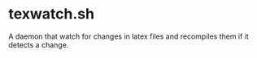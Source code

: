 # texwatch.sh
A daemon that watch for changes in latex files and recompiles them if it detects a change.
